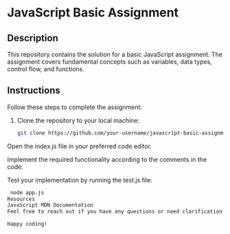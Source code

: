 # JavaScript Basic Assignment

## Description

This repository contains the solution for a basic JavaScript assignment. The assignment covers fundamental concepts such as variables, data types, control flow, and functions.

## Instructions

Follow these steps to complete the assignment:

1. Clone the repository to your local machine:
   ```bash
   git clone https://github.com/your-username/javascript-basic-assignment.git
Open the index.js file in your preferred code editor.

Implement the required functionality according to the comments in the code.

Test your implementation by running the test.js file:
```bash
 node app.js
Resources
JavaScript MDN Documentation
Feel free to reach out if you have any questions or need clarification on the assignment.

Happy coding!

